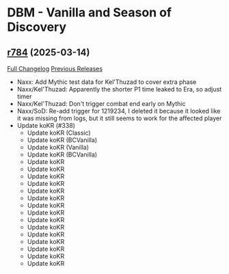 # DBM - Vanilla and Season of Discovery

## [r784](https://github.com/DeadlyBossMods/DBM-Vanilla/tree/r784) (2025-03-14)
[Full Changelog](https://github.com/DeadlyBossMods/DBM-Vanilla/compare/r783...r784) [Previous Releases](https://github.com/DeadlyBossMods/DBM-Vanilla/releases)

- Naxx: Add Mythic test data for Kel'Thuzad to cover extra phase  
- Naxx/Kel'Thuzad: Apparently the shorter P1 time leaked to Era, so adjust timer  
- Naxx/Kel'Thuzad: Don't trigger combat end early on Mythic  
- Naxx/SoD: Re-add trigger for 1219234, I deleted it because it looked like it was missing from logs, but it still seems to work for the affected player  
- Update koKR (#338)  
    * Update koKR (Classic)  
    * Update koKR (BCVanilla)  
    * Update koKR (Vanilla)  
    * Update koKR (BCVanilla)  
    * Update koKR  
    * Update koKR  
    * Update koKR  
    * Update koKR  
    * Update koKR  
    * Update koKR  
    * Update koKR  
    * Update koKR  
    * Update koKR  
    * Update koKR  
    * Update koKR  
    * Update koKR  
    * Update koKR  
    * Update koKR  
    * Update koKR  